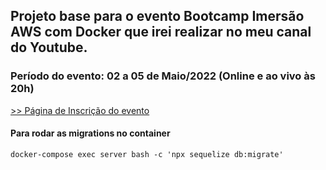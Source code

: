 ## Projeto base para o evento Bootcamp Imersão AWS com Docker que irei realizar no meu canal do Youtube.

### Período do evento: 02 a 05 de Maio/2022 (Online e ao vivo às 20h)

[>> Página de Inscrição do evento](https://bit.ly/aws-com-docker)


#### Para rodar as migrations no container ####
```
docker-compose exec server bash -c 'npx sequelize db:migrate'
```
